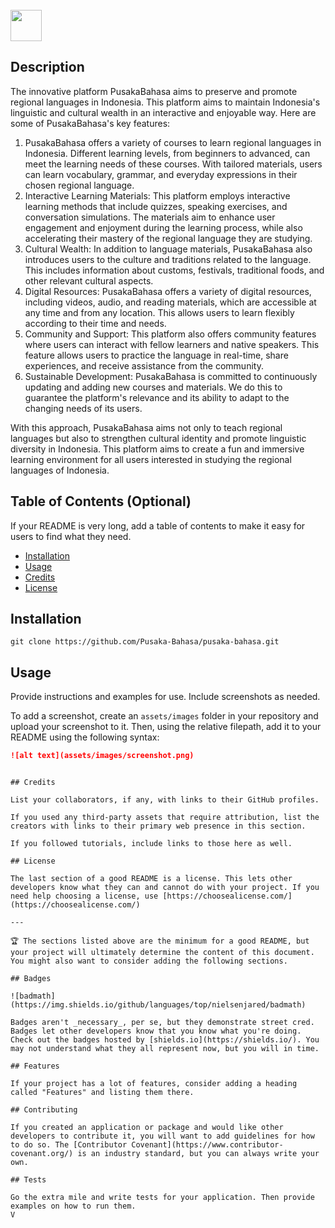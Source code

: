 <br>
<img src="https://i.postimg.cc/PqpgKyMp/Full-Logo-White.png" width="auto" height="50">

## Description

The innovative platform PusakaBahasa aims to preserve and promote regional languages in Indonesia. This platform aims to maintain Indonesia's linguistic and cultural wealth in an interactive and enjoyable way. Here are some of PusakaBahasa's key features:

1. PusakaBahasa offers a variety of courses to learn regional languages in Indonesia. Different learning levels, from beginners to advanced, can meet the learning needs of these courses. With tailored materials, users can learn vocabulary, grammar, and everyday expressions in their chosen regional language.
2. Interactive Learning Materials: This platform employs interactive learning methods that include quizzes, speaking exercises, and conversation simulations. The materials aim to enhance user engagement and enjoyment during the learning process, while also accelerating their mastery of the regional language they are studying.
3. Cultural Wealth: In addition to language materials, PusakaBahasa also introduces users to the culture and traditions related to the language. This includes information about customs, festivals, traditional foods, and other relevant cultural aspects.
4. Digital Resources: PusakaBahasa offers a variety of digital resources, including videos, audio, and reading materials, which are accessible at any time and from any location. This allows users to learn flexibly according to their time and needs.
5. Community and Support: This platform also offers community features where users can interact with fellow learners and native speakers. This feature allows users to practice the language in real-time, share experiences, and receive assistance from the community.
6. Sustainable Development: PusakaBahasa is committed to continuously updating and adding new courses and materials. We do this to guarantee the platform's relevance and its ability to adapt to the changing needs of its users.

With this approach, PusakaBahasa aims not only to teach regional languages but also to strengthen cultural identity and promote linguistic diversity in Indonesia. This platform aims to create a fun and immersive learning environment for all users interested in studying the regional languages of Indonesia.

## Table of Contents (Optional)

If your README is very long, add a table of contents to make it easy for users to find what they need.

- [Installation](#installation)
- [Usage](#usage)
- [Credits](#credits)
- [License](#license)

## Installation

```
git clone https://github.com/Pusaka-Bahasa/pusaka-bahasa.git
```

## Usage

Provide instructions and examples for use. Include screenshots as needed.

To add a screenshot, create an `assets/images` folder in your repository and upload your screenshot to it. Then, using the relative filepath, add it to your README using the following syntax:

```md
![alt text](assets/images/screenshot.png)
```

```

## Credits

List your collaborators, if any, with links to their GitHub profiles.

If you used any third-party assets that require attribution, list the creators with links to their primary web presence in this section.

If you followed tutorials, include links to those here as well.

## License

The last section of a good README is a license. This lets other developers know what they can and cannot do with your project. If you need help choosing a license, use [https://choosealicense.com/](https://choosealicense.com/)

---

🏆 The sections listed above are the minimum for a good README, but your project will ultimately determine the content of this document. You might also want to consider adding the following sections.

## Badges

![badmath](https://img.shields.io/github/languages/top/nielsenjared/badmath)

Badges aren't _necessary_, per se, but they demonstrate street cred. Badges let other developers know that you know what you're doing. Check out the badges hosted by [shields.io](https://shields.io/). You may not understand what they all represent now, but you will in time.

## Features

If your project has a lot of features, consider adding a heading called "Features" and listing them there.

## Contributing

If you created an application or package and would like other developers to contribute it, you will want to add guidelines for how to do so. The [Contributor Covenant](https://www.contributor-covenant.org/) is an industry standard, but you can always write your own.

## Tests

Go the extra mile and write tests for your application. Then provide examples on how to run them.
V
```
